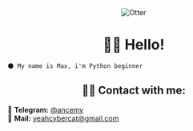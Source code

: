 <div align="center">
    <img src="https://i.giphy.com/zyNoNFRKZ0kCAsppFO.webp" alt="Otter"></img>
</div>
<h1 align="center">👋🏻 Hello!</h1>

```text
🌑 My name is Max, i'm Python beginner
```

<h2 align="center">👩‍💻 Contact with me:</h2>

🔗 **Telegram:** [@ancemy](t.me/ancemy)<br>
💌 **Mail:** [yeahcybercat@gmail.com](mailto:yeahcybercat@gmail.com)
